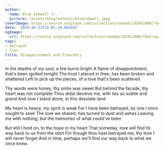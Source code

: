 ```yaml
---
author:
  name: Blue Inkwell Jr.
  picture: /assets/blog/authors/blueinkwell.jpeg
coverImage: https://source.unsplash.com/collection/random/1920x1080/?betrayal
date: '2024-04-13T14:02:24.065681'
ogImage:
  url: https://source.unsplash.com/collection/random/1920x1080/?betrayal
tags:
- betrayal
- lies
title: Disappointment and Treachery
---
```


In the depths of my soul, a fire burns bright
A flame of disappointment, that's been ignited tonight
The trust I placed in thee, has been broken and shattered
Left to pick up the pieces, of a love that's been scattered

Thy words were honey, thy smile was sweet
But behind the facade, thy heart was not complete
Thou didst deceive me, with lies so subtle and grand
And now I stand alone, in this desolate land

My heart is heavy, my spirit is weak
For I have been betrayed, by one I once sought to seek
The love we shared, has turned to dust and ashes
Leaving me with nothing, but the memories of what could've been

But still I hold on, to the hope in my heart
That someday, love will find its way back to us from the start
For though thou hast betrayed me, thy love I will never forget
And in time, perhaps we'll find our way back to what we once knew.